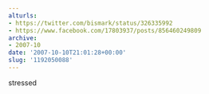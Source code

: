 ```yaml
---
alturls:
- https://twitter.com/bismark/status/326335992
- https://www.facebook.com/17803937/posts/856460249809
archive:
- 2007-10
date: '2007-10-10T21:01:28+00:00'
slug: '1192050088'
---
```


stressed

